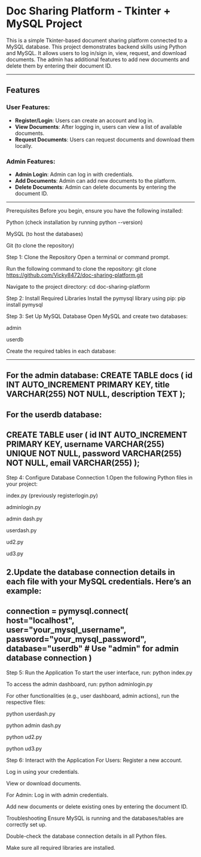 # Doc Sharing Platform - Tkinter + MySQL Project

This is a simple Tkinter-based document sharing platform connected to a MySQL database. This project demonstrates backend skills using Python and MySQL. It allows users to log in/sign in, view, request, and download documents. The admin has additional features to add new documents and delete them by entering their document ID.

---

## Features

### User Features:
- **Register/Login**: Users can create an account and log in.
- **View Documents**: After logging in, users can view a list of available documents.
- **Request Documents**: Users can request documents and download them locally.

### Admin Features:
- **Admin Login**: Admin can log in with credentials.
- **Add Documents**: Admin can add new documents to the platform.
- **Delete Documents**: Admin can delete documents by entering the document ID.

---

Prerequisites
Before you begin, ensure you have the following installed:

Python (check installation by running python --version)

MySQL (to host the databases)

Git (to clone the repository)

Step 1: Clone the Repository
Open a terminal or command prompt.

Run the following command to clone the repository:
git clone https://github.com/Vicky8472/doc-sharing-platform.git

Navigate to the project directory:
cd doc-sharing-platform

Step 2: Install Required Libraries
Install the pymysql library using pip:
pip install pymysql

Step 3: Set Up MySQL Database
Open MySQL and create two databases:

admin

userdb

Create the required tables in each database:

----
For the admin database:
   CREATE TABLE docs (
    id INT AUTO_INCREMENT PRIMARY KEY,
    title VARCHAR(255) NOT NULL,
    description TEXT
);
---

For the userdb database:
----
CREATE TABLE user (
    id INT AUTO_INCREMENT PRIMARY KEY,
    username VARCHAR(255) UNIQUE NOT NULL,
    password VARCHAR(255) NOT NULL,
    email VARCHAR(255)
);
-----

Step 4: Configure Database Connection
1.Open the following Python files in your project:

index.py (previously registerlogin.py)

adminlogin.py

admin dash.py

userdash.py

ud2.py

ud3.py

2.Update the database connection details in each file with your MySQL credentials. Here’s an example:
 --------
 connection = pymysql.connect(
    host="localhost",
    user="your_mysql_username",
    password="your_mysql_password",
    database="userdb"  # Use "admin" for admin database connection
)
---------
Step 5: Run the Application
To start the user interface, run:
python index.py

To access the admin dashboard, run:
python adminlogin.py

For other functionalities (e.g., user dashboard, admin actions), run the respective files:

python userdash.py

python admin dash.py

python ud2.py

python ud3.py

Step 6: Interact with the Application
For Users:
Register a new account.

Log in using your credentials.

View or download documents.

For Admin:
Log in with admin credentials.

Add new documents or delete existing ones by entering the document ID.

Troubleshooting
Ensure MySQL is running and the databases/tables are correctly set up.

Double-check the database connection details in all Python files.

Make sure all required libraries are installed.




